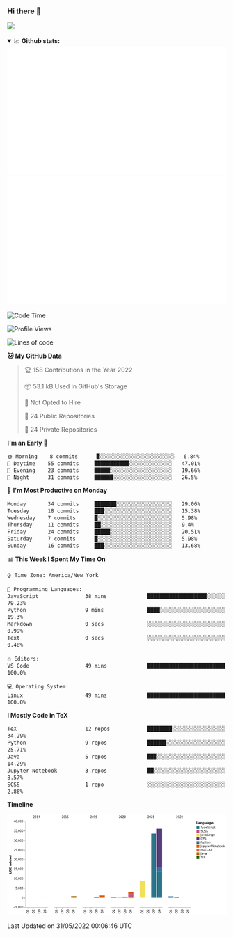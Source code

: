 ### Hi there 👋
 <!--<a href=""><img src="https://img.shields.io/badge/gmail-%23D14836.svg?&style=for-the-badge&logo=gmail&logoColor=white"/></a>-->
 <a href="https://twitter.com/shahanM"><img src="https://img.shields.io/badge/twitter-%231DA1F2.svg?&style=for-the-badge&logo=twitter&logoColor=white"/></a>
 <!--<a href=""><img src="https://img.shields.io/badge/linkedin-%230077B5.svg?&style=for-the-badge&logo=linkedin&logoColor=white"/></a>-->
<details open>
  <summary>📈 <b>Github stats:</b></summary>
  <img src="https://raw.githubusercontent.com/ShahanM/github-stats/master/generated/overview.svg"/>
  <img src="https://raw.githubusercontent.com/ShahanM/github-stats/master/generated/languages.svg"/>
</details>


<!--
**ShahanM/ShahanM** is a ✨ _special_ ✨ repository because its `README.md` (this file) appears on your GitHub profile.

Here are some ideas to get you started:

- 🔭 I’m currently working on ...
- 🌱 I’m currently learning ...
- 👯 I’m looking to collaborate on ...
- 🤔 I’m looking for help with ...
- 💬 Ask me about ...
- 📫 How to reach me: ...
- 😄 Pronouns: ...
- ⚡ Fun fact: ...
-->

<!--START_SECTION:waka-->
![Code Time](http://img.shields.io/badge/Code%20Time-407%20hrs%2024%20mins-blue)

![Profile Views](http://img.shields.io/badge/Profile%20Views-0-blue)

![Lines of code](https://img.shields.io/badge/From%20Hello%20World%20I%27ve%20Written-86%20Thousand%20lines%20of%20code-blue)

**🐱 My GitHub Data** 

> 🏆 158 Contributions in the Year 2022
 > 
> 📦 53.1 kB Used in GitHub's Storage 
 > 
> 🚫 Not Opted to Hire
 > 
> 📜 24 Public Repositories 
 > 
> 🔑 24 Private Repositories  
 > 
**I'm an Early 🐤** 

```text
🌞 Morning    8 commits      █░░░░░░░░░░░░░░░░░░░░░░░░   6.84% 
🌆 Daytime    55 commits     ███████████░░░░░░░░░░░░░░   47.01% 
🌃 Evening    23 commits     █████░░░░░░░░░░░░░░░░░░░░   19.66% 
🌙 Night      31 commits     ██████░░░░░░░░░░░░░░░░░░░   26.5%

```
📅 **I'm Most Productive on Monday** 

```text
Monday       34 commits     ███████░░░░░░░░░░░░░░░░░░   29.06% 
Tuesday      18 commits     ███░░░░░░░░░░░░░░░░░░░░░░   15.38% 
Wednesday    7 commits      █░░░░░░░░░░░░░░░░░░░░░░░░   5.98% 
Thursday     11 commits     ██░░░░░░░░░░░░░░░░░░░░░░░   9.4% 
Friday       24 commits     █████░░░░░░░░░░░░░░░░░░░░   20.51% 
Saturday     7 commits      █░░░░░░░░░░░░░░░░░░░░░░░░   5.98% 
Sunday       16 commits     ███░░░░░░░░░░░░░░░░░░░░░░   13.68%

```


📊 **This Week I Spent My Time On** 

```text
⌚︎ Time Zone: America/New_York

💬 Programming Languages: 
JavaScript               38 mins             ███████████████████░░░░░░   79.23% 
Python                   9 mins              ████░░░░░░░░░░░░░░░░░░░░░   19.3% 
Markdown                 0 secs              ░░░░░░░░░░░░░░░░░░░░░░░░░   0.99% 
Text                     0 secs              ░░░░░░░░░░░░░░░░░░░░░░░░░   0.48%

🔥 Editors: 
VS Code                  49 mins             █████████████████████████   100.0%

💻 Operating System: 
Linux                    49 mins             █████████████████████████   100.0%

```

**I Mostly Code in TeX** 

```text
TeX                      12 repos            ████████░░░░░░░░░░░░░░░░░   34.29% 
Python                   9 repos             ██████░░░░░░░░░░░░░░░░░░░   25.71% 
Java                     5 repos             ███░░░░░░░░░░░░░░░░░░░░░░   14.29% 
Jupyter Notebook         3 repos             ██░░░░░░░░░░░░░░░░░░░░░░░   8.57% 
SCSS                     1 repo              ░░░░░░░░░░░░░░░░░░░░░░░░░   2.86%

```


**Timeline**

![Chart not found](https://raw.githubusercontent.com/ShahanM/ShahanM/main/charts/bar_graph.png) 


 Last Updated on 31/05/2022 00:06:46 UTC
<!--END_SECTION:waka-->
